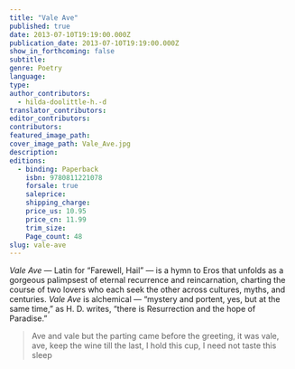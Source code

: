```yaml
---
title: "Vale Ave"
published: true
date: 2013-07-10T19:19:00.000Z
publication_date: 2013-07-10T19:19:00.000Z
show_in_forthcoming: false
subtitle:
genre: Poetry
language:
type:
author_contributors:
  - hilda-doolittle-h.-d
translator_contributors:
editor_contributors:
contributors:
featured_image_path:
cover_image_path: Vale_Ave.jpg
description:
editions:
  - binding: Paperback
    isbn: 9780811221078
    forsale: true
    saleprice:
    shipping_charge:
    price_us: 10.95
    price_cn: 11.99
    trim_size:
    Page_count: 48
slug: vale-ave
---
```


_Vale Ave_ — Latin for “Farewell, Hail” — is a hymn to Eros that unfolds as a gorgeous palimpsest of eternal recurrence and reincarnation, charting the course of two lovers who each seek the other across cultures, myths, and centuries. _Vale Ave_ is alchemical — “mystery and portent, yes, but at the same time,” as H. D. writes, “there is Resurrection and the hope of Paradise.”

> Ave and vale but the parting came
> before the greeting, it was vale, ave,
> keep the wine till the last,
> I hold this cup, I need not taste this sleep

